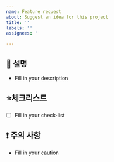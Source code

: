 ```yaml
---
name: Feature request
about: Suggest an idea for this project
title: ''
labels: ''
assignees: ''

---
```


## 🖤 설명

* Fill in your description

## ⭐체크리스트

- [ ] Fill in your check-list

## ❗ 주의 사항

* Fill in your caution
